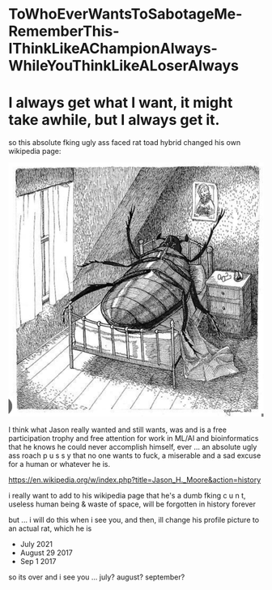 # ToWhoEverWantsToSabotageMe-RememberThis-IThinkLikeAChampionAlways-WhileYouThinkLikeALoserAlways

# I always get what I want, it might take awhile, but I always get it.

so this absolute fking ugly ass faced rat toad hybrid changed his own wikipedia page:

[![Image](/an-absolute-roach_nothing-more-nothing-less.png)](https://en.wikipedia.org/w/index.php?title=Jason_H._Moore&action=history)

I think what Jason really wanted and still wants, was and is a free participation trophy and free attention for work in ML/AI and bioinformatics that he knows he could never accomplish himself, ever ... an absolute ugly ass roach p u s s y that no one wants to fuck, a miserable and a sad excuse for a human or whatever he is.

https://en.wikipedia.org/w/index.php?title=Jason_H._Moore&action=history

i really want to add to his wikipedia page that he's a dumb fking c u n t, useless human being & waste of space, will be forgotten in history forever

but ... i will do this when i see you, and then, ill change his profile picture to an actual rat, which he is

* July 2021
* August 29 2017
* Sep 1 2017

so its over and i see you ... july? august? september?

